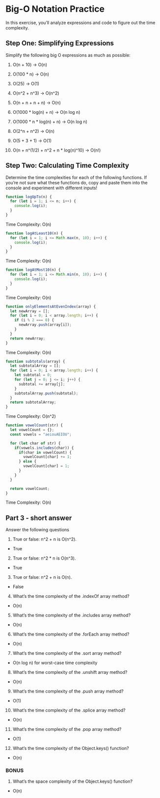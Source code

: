 # **Big-O Notation Practice**

In this exercise, you’ll analyze expressions and code to figure out the time complexity.

## **Step One: Simplifying Expressions**

Simplify the following big O expressions as much as possible:

1. O(n + 10) -> O(n)

2. O(100 * n) -> O(n)

3. O(25) -> O(1)

4. O(n^2 + n^3) -> O(n^2)

5. O(n + n + n + n) -> O(n)

6. O(1000 * log(n) + n) -> O(n log n)

7. O(1000 * n * log(n) + n) -> O(n log n) 

8. O(2^n + n^2) -> O(n)

9. O(5 + 3 + 1) -> O(1)

10. O(n + n^(1/2) + n^2 + n * log(n)^10) -> O(n!)


## **Step Two: Calculating Time Complexity**

Determine the time complexities for each of the following functions. If you’re not sure what these functions do, copy and paste them into the console and experiment with different inputs!

```jsx
function logUpTo(n) {
  for (let i = 1; i <= n; i++) {
    console.log(i);
  }
}
```
Time Complexity: O(n)


```jsx
function logAtLeast10(n) {
  for (let i = 1; i <= Math.max(n, 10); i++) {
    console.log(i);
  }
}
```
Time Complexity: O(n)


```jsx
function logAtMost10(n) {
  for (let i = 1; i <= Math.min(n, 10); i++) {
    console.log(i);
  }
}
```
Time Complexity: O(n)


```jsx
function onlyElementsAtEvenIndex(array) {
  let newArray = [];
  for (let i = 0; i < array.length; i++) {
    if (i % 2 === 0) {
      newArray.push(array[i]);
    }
  }
  return newArray;
}
```
Time Complexity: O(n)


```jsx
function subtotals(array) {
  let subtotalArray = [];
  for (let i = 0; i < array.length; i++) {
    let subtotal = 0;
    for (let j = 0; j <= i; j++) {
      subtotal += array[j];
    }
    subtotalArray.push(subtotal);
  }
  return subtotalArray;
}
```
Time Complexity: O(n^2)


```jsx
function vowelCount(str) {
  let vowelCount = {};
  const vowels = "aeiouAEIOU";

  for (let char of str) {
    if(vowels.includes(char)) {
      if(char in vowelCount) {
        vowelCount[char] += 1;
      } else {
        vowelCount[char] = 1;
      }
    }
  }

  return vowelCount;
}
```
Time Complexity: O(n)


## **Part 3 - short answer**

Answer the following questions

1. True or false: n^2 + n is O(n^2). 
- True

2. True or false: n^2 * n is O(n^3).
- True

3. True or false: n^2 + n is O(n).
- False

4. What’s the time complexity of the .indexOf array method?
- O(n)

5. What’s the time complexity of the .includes array method?
- O(n)

6. What’s the time complexity of the .forEach array method?
- O(n)

7. What’s the time complexity of the .sort array method?
- O(n log n) for worst-case time complexity

8. What’s the time complexity of the .unshift array method?
- O(n)

9. What’s the time complexity of the .push array method?
- O(1)

10. What’s the time complexity of the .splice array method?
- O(n)

11. What’s the time complexity of the .pop array method?
- O(1)

12. What’s the time complexity of the Object.keys() function?
- O(n)


### **BONUS**

1. What’s the space complexity of the Object.keys() function?
- O(n)